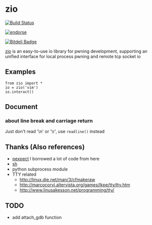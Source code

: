 
# zio

[![Build Status](https://travis-ci.org/zTrix/zio.png)](https://travis-ci.org/zTrix/zio)

[![endorse](http://api.coderwall.com/ztrix/endorsecount.png)](http://coderwall.com/ztrix)

[![Bitdeli Badge](https://d2weczhvl823v0.cloudfront.net/zTrix/zio/trend.png)](https://bitdeli.com/free "Bitdeli Badge")

[zio](https://github.com/zTrix/zio) is an easy-to-use io library for pwning development, supporting an unified interface for local process pwning and remote tcp socket io

## Examples
    
    from zio import *
    io = zio('vim')
    io.interact()

## Document

### about line break and carriage return

Just don't read '\n' or '\r', use `readline()` instead

## Thanks (Also references)

 - [pexpect](https://github.com/pexpect/pexpect) I borrowed a lot of code from here
 - [sh](https://github.com/amoffat/sh)
 - python subprocess module
 - TTY related
   - http://linux.die.net/man/3/cfmakeraw
   - http://marcocorvi.altervista.org/games/lkpe/tty/tty.htm
   - http://www.linusakesson.net/programming/tty/

## TODO

 - add attach_gdb function
